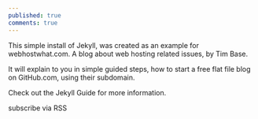 ```yaml
---
published: true
comments: true
---
```




This simple install of Jekyll, was created as an example for webhostwhat.com. A blog about web hosting related issues, by Tim Base.

It will explain to you in simple guided steps, how to start a free flat file blog on GitHub.com, using their subdomain.

Check out the Jekyll Guide for more information.

subscribe via RSS
